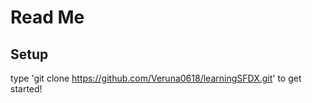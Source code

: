 # Read Me

## Setup

type 'git clone https://github.com/Veruna0618/learningSFDX.git' to get started!